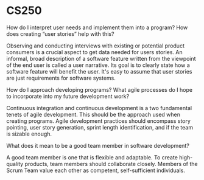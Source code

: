 # CS250

How do I interpret user needs and implement them into a program? How does creating “user stories” help with this?

Observing and conducting interviews with existing or potential product consumers is a crucial aspect to get data needed for users stories. An informal, broad description of a software feature written from the viewpoint of the end user is called a user narrative. Its goal is to clearly state how a software feature will benefit the user. It's easy to assume that user stories are just requirements for software systems.

How do I approach developing programs? What agile processes do I hope to incorporate into my future development work?

Continuous integration and continuous development is a two fundamental tenets of agile development. This should be the approach used when creating programs. Agile development practices should encompass story pointing, user story generation, sprint length identification, and if the team is sizable enough.

What does it mean to be a good team member in software development?

A good team member is one that is flexible and adaptable. To create high-quality products, team members should collaborate closely. Members of the Scrum Team value each other as competent, self-sufficient individuals.
